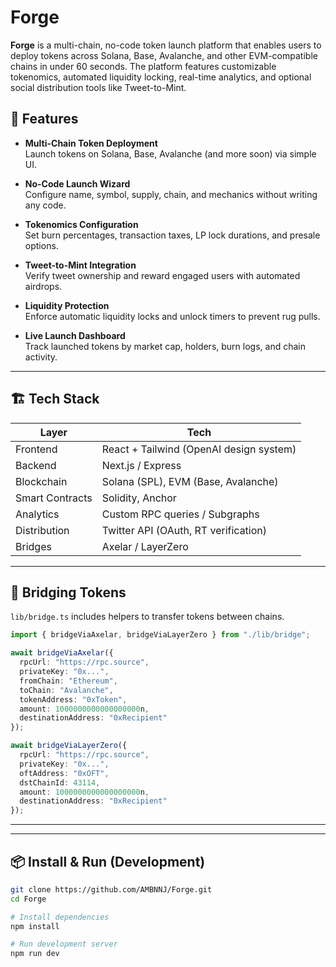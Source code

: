 # Forge 

**Forge** is a multi-chain, no-code token launch platform that enables users to deploy tokens across Solana, Base, Avalanche, and other EVM-compatible chains in under 60 seconds. The platform features customizable tokenomics, automated liquidity locking, real-time analytics, and optional social distribution tools like Tweet-to-Mint. 

## 🔧 Features

- **Multi-Chain Token Deployment**  
  Launch tokens on Solana, Base, Avalanche (and more soon) via simple UI.

- **No-Code Launch Wizard**  
  Configure name, symbol, supply, chain, and mechanics without writing any code.

- **Tokenomics Configuration**  
  Set burn percentages, transaction taxes, LP lock durations, and presale options.

- **Tweet-to-Mint Integration**  
  Verify tweet ownership and reward engaged users with automated airdrops.

- **Liquidity Protection**  
  Enforce automatic liquidity locks and unlock timers to prevent rug pulls.

- **Live Launch Dashboard**  
  Track launched tokens by market cap, holders, burn logs, and chain activity.

---

## 🏗 Tech Stack

| Layer         | Tech                                  |
|--------------|----------------------------------------|
| Frontend      | React + Tailwind (OpenAI design system) |
| Backend       | Next.js / Express                     | 
| Blockchain    | Solana (SPL), EVM (Base, Avalanche)   |
| Smart Contracts | Solidity, Anchor                    |
| Analytics     | Custom RPC queries / Subgraphs        |
| Distribution  | Twitter API (OAuth, RT verification)  |
| Bridges       | Axelar / LayerZero                    |

---

## 🔄 Bridging Tokens

`lib/bridge.ts` includes helpers to transfer tokens between chains.

```ts
import { bridgeViaAxelar, bridgeViaLayerZero } from "./lib/bridge";

await bridgeViaAxelar({
  rpcUrl: "https://rpc.source",
  privateKey: "0x...",
  fromChain: "Ethereum",
  toChain: "Avalanche",
  tokenAddress: "0xToken",
  amount: 1000000000000000000n,
  destinationAddress: "0xRecipient"
});

await bridgeViaLayerZero({
  rpcUrl: "https://rpc.source",
  privateKey: "0x...",
  oftAddress: "0xOFT",
  dstChainId: 43114,
  amount: 1000000000000000000n,
  destinationAddress: "0xRecipient"
});
```

---

---

## 📦 Install & Run (Development)

```bash
git clone https://github.com/AMBNNJ/Forge.git 
cd Forge 

# Install dependencies
npm install

# Run development server
npm run dev
```
